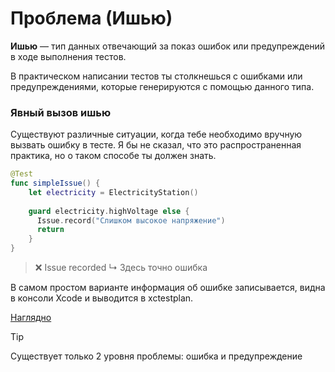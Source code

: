 # Проблема (Ишью)

**Ишью** — тип данных отвечающий за показ ошибок или предупреждений в ходе выполнения тестов.

В практическом написании тестов ты столкнешься с ошибками или предупреждениями, которые генерируются с помощью данного типа.

### Явный вызов ишью

Существуют различные ситуации, когда тебе необходимо вручную вызвать ошибку в тесте.
Я бы не сказал, что это распространенная практика, но о таком способе ты должен знать.

```swift
@Test
func simpleIssue() {
	let electricity = ElectricityStation()
	
	guard electricity.highVoltage else {
	  Issue.record("Слишком высокое напряжение")
	  return
	}
}
```

> ❌ Issue recorded ↳ Здесь точно ошибка

В самом простом варианте информация об ошибке записывается, видна в консоли Xcode и выводится в xctestplan.

[Наглядно](../assets/simple_issue.png)

> [!TIP]
> Существует только 2 уровня проблемы: ошибка и предупреждение
